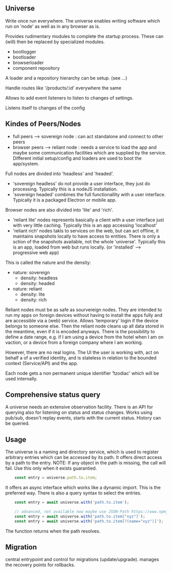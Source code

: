 Universe
--------

Write once run everywhere. The universe enables writing software which run on 'node' as well as in any browser as is. 

Provides rudimentary modules to complete the startup process. These can (will) then be replaced by specialized modules.
- bootlogger
- bootloader
- browserloader
- component repository

A loader and a repository hierarchy can be setup. (see ...) 

Handle routes like '/products/:id' everywhere the same

Allows to add event listeners to listen to changes of settings.

Listens itself to changes of the config

## Kindes of Peers/Nodes  
- full peers     --> sovereign node : can act standalone and connect to other peers
- browser peers  --> reliant node   : needs a service to load the app and maybe some communication facilities which 
are supplied by the service. Different initial setup/config and loaders are used to boot the app/system. 

Full nodes are divided into 'headless' and 'headed'. 
- 'sovereign headless' do not provide a user interface, they just do processing. Typically this is a nodeJS installation.
- 'sovereign headed' combines the full functionallity with a user interface. Typically it is a packaged Electron or mobile app.

Browser nodes are also divided into 'lite' and 'rich'.
- 'reliant lite' nodes represents basically a client with a user interface just with very little caching. 
Typically this is an app accessing 'localhost'
- 'reliant rich' nodes takls to services on the web, but can act offline, it maintains snapshots locally to have access to entities. 
There is only a sction of the snapshots available, not the whole 'universe'. 
Typically this is an app, loaded from web but runs locally. (or 'installed' --> progressive web app)    

This is called the nature and the density:
- nature: sovereign
    - density: headless
    - density: headed
- nature: reliant
    - density: lite
    - density: rich 

Reliant nodes must be as safe as sourvereign nodes. They are intended to run my apps on foreign devices without having
to install the apps fully and are accessible via a (web) service. Allows 'temporary' login if the device belongs to someone else.
Then the reliant node cleans up all data stored in the meantime, even if it is encoded anyways. There is the possibility to
define a date range, e.g. if I am using a device from the hotel when I am on vaction, or a device from a foreign company where
I am working.

However, there are no real logins. The UI the user is working with, act on behalf a of a verified identity, and is stateless 
in relation to the bounded context (Service/API) and the app.

Each node gets a non permanent unique identifier 't͛zodiac' which will be used internally.

## Comprehensive status query
A universe needs an extensive observation facility. There is an API for querying also for listening on status and status changes.
Works using pub/sub, doesn't replay events, starts with the current status. History can be queried.

## Usage

The universe is a naming and directory service, which is used to register arbitrary entries which can be accessed by its path.
It offers direct access by a path to the entry. 
NOTE: If any object in the path is missing, the call will fail. Use this only when it exists guarantied.  
```js
    const entry = universe.path.to.item;
```
It offers an async interface which works like a dynamic import. This is the preferred way.
There is also a query syntax to select the entries.
```js
    const entry = await universe.with('path.to.item');

    // advanced, not available now maybe use JSON-Path https://www.npmjs.com/package/jsonpath
    const entry = await universe.with('path.to.item["xyz"]');
    const entry = await universe.with('path.to.item[?(name="xyz")]');
```
The function returns when the path resolves. 

## Migration
central entrypoint and control for migrations (update/upgrade).
manages the recovery points for rollbacks.
